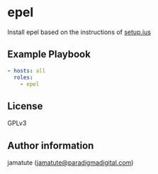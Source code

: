 # epel

Install epel based on the instructions of [setup.ius](https://setup.ius.io/)

## Example Playbook

```yaml
- hosts: all
  roles:
    - epel
```

## License

GPLv3


## Author information
jamatute (jamatute@paradigmadigital.com)
